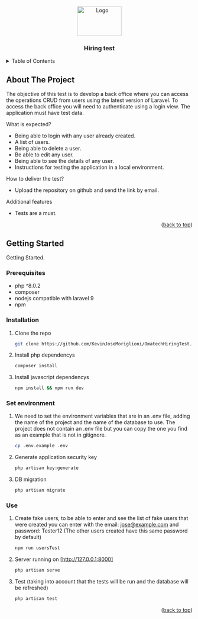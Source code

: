 <a name="readme-top"></a>

<br />
<div align="center">
  <a href="https://www.omatech.com/es">
    <img src="https://www.omatech.com/uploads/20220426/Screenshot-2022-04-26-at-10.01.40.png" alt="Logo" width="120" height="80">
  </a>

  <h3 align="center">Hiring test</h3>
</div>

<details>
  <summary>Table of Contents</summary>
  <ol>
    <li>
      <a href="#about-the-project">About The Project</a>
    </li>
    <li>
      <a href="#getting-started">Getting Started</a>
      <ul>
        <li><a href="#prerequisites">Prerequisites</a></li>
        <li><a href="#installation">Installation</a></li>
        <li><a href="#set-environment">Set environment</a></li>
        <li><a href="#use">Use</a></li>
      </ul>
    </li>
  </ol>
</details>

## About The Project

The objective of this test is to develop a back office where you can access the operations CRUD from users using the latest version of Laravel.
To access the back office you will need to authenticate using a login view.
The application must have test data.

What is expected?
* Being able to login with any user already created.
* A list of users.
* Being able to delete a user.
* Be able to edit any user.
* Being able to see the details of any user.
* Instructions for testing the application in a local environment.

How to deliver the test?
* Upload the repository on github and send the link by email.

Additional features
* Tests are a must.

<p align="right">(<a href="#readme-top">back to top</a>)</p>

## Getting Started

Getting Started.

### Prerequisites

* php ^8.0.2
* composer
* nodejs compatible with laravel 9
* npm

### Installation

1. Clone the repo
   ```sh
   git clone https://github.com/KevinJoseMoriglioni/OmatechHiringTest.git
   ```

2. Install php dependencys
   ```sh
   composer install
   ```

3. Install javascript dependencys
   ```sh
   npm install && npm run dev
   ```

### Set environment

1. We need to set the environment variables that are in an .env file, adding the name of the project and the name of the database to use. The project does not contain an .env file but you can copy the one you find as an example that is not in gitignore.
   ```sh
   cp .env.example .env
   ```

2. Generate application security key
   ```sh
   php artisan key:generate
   ```

2. DB migration
   ```sh
   php artisan migrate
   ```

### Use

1. Create fake users, to be able to enter and see the list of fake users that were created you can enter with the email: jose@example.com and password: Tester12 (The other users created have this same password by default)
   ```sh
   npm run usersTest
   ```

2. Server running on [http://127.0.0.1:8000]
   ```sh
   php artisan serve
   ```

3. Test (taking into account that the tests will be run and the database will be refreshed)
   ```sh
   php artisan test
   ```


<p align="right">(<a href="#readme-top">back to top</a>)</p>